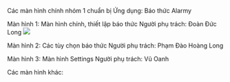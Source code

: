 Các màn hình chính nhóm 1 chuẩn bị
Ứng dụng: Báo thức Alarmy
 
Màn hình 1: Màn hình chính, thiết lập báo thức
Người phụ trách: Đoàn Đức Long
<img src="https://imgur.com/On0fm7S">


Màn hình 2: Các tùy chọn báo thức
Người phụ trách: Phạm Đào Hoàng Long 

 
 
 
 
Màn hình 3: Màn hình Settings
Người phụ trách: Vũ Oanh

 
 
Các màn hình khác:



